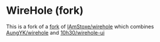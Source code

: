 # WireHole (fork)

This is a fork of a [fork](https://github.com/AungYK/wirehole/tree/unbound-error-on-startup) of [IAmStoxe/wirehole](https://github.com/IAmStoxe/wirehole) which combines [AungYK/wirehole](https://github.com/AungYK/wirehole/tree/unbound-error-on-startup) and [10h30/wirehole-ui](https://github.com/10h30/wirehole-ui)
